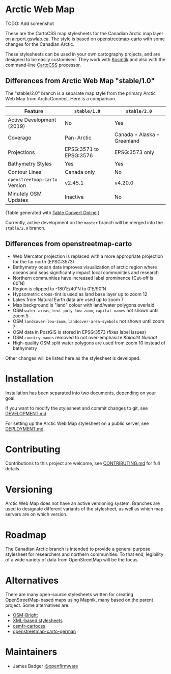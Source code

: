 # Arctic Web Map

TODO: Add screenshot

These are the CartoCSS map stylesheets for the Canadian Arctic map layer on [airport.gswlab.ca](http://airport.gswlab.ca). The style is based on [openstreetmap-carto](https://github.com/gravitystorm/openstreetmap-carto) with some changes for the Canadian Arctic.

These stylesheets can be used in your own cartography projects, and are designed to be easily customised. They work with [Kosmtik](https://github.com/kosmtik/kosmtik) and also with the command-line [CartoCSS](https://github.com/mapbox/carto) processor.

## Differences from Arctic Web Map "stable/1.0"

The "stable/2.0" branch is a separate map style from the primary Arctic Web Map from ArcticConnect. Here is a comparison.

| Feature                       | `stable/1.0`           | `stable/2.0`                |
|-------------------------------|------------------------|-----------------------------|
| Active Development (2019)     | No                     | Yes                         |
| Coverage                      | Pan-Arctic             | Canada + Alaska + Greenland |
| Projections                   | EPSG:3571 to EPSG:3576 | EPSG:3573 only              |
| Bathymetry Styles             | Yes                    | Yes                         |
| Contour Lines                 | Canada only            | No                          |
| `openstreetmap-carto` Version | v2.45.1                | v4.20.0                     |
| Minutely OSM Updates          | Inactive               | No                          |

(Table generated with [Table Convert Online](https://tableconvert.com).)

Currently, active development on the `master` branch will be merged into the `stable/2.0` branch.

## Differences from openstreetmap-carto

* Web Mercator projection is replaced with a more appropriate projection for the far north (EPSG:3573)
* Bathymetry ocean data improves visualization of arctic region where oceans and seas significantly impact local communities and research
* Northern communities have increased label prominence (Cut-off is 60˚N)
* Region is clipped to -180˚E/40˚N to 0˚E/90˚N
* Hypsometric cross-tint is used as land base layer up to zoom 12
* Lakes from Natural Earth data are used up to zoom 7
* Map background is "land" colour with land/water polygons overlaid
* OSM `water-areas`, `text-poly-low-zoom`, `capital-names` not shown until zoom 5
* OSM `landcover-low-zoom`, `landcover-area-symbols` not shown until zoom 7
* OSM data in PostGIS is stored in EPSG:3573 (fixes label issues)
* OSM `country-names` removed to not over-emphasize *Kalaallit Nunaat*
* High-quality OSM split water polygons are used from zoom 10 instead of bathymetry

Other changes will be listed here as the stylesheet is developed.

# Installation

Installation has been separated into two documents, depending on your goal.

If you want to modify the stylesheet and commit changes to git, see [DEVELOPMENT.md](DEVELOPMENT.md).

For setting up the Arctic Web Map stylesheet on a public server, see [DEPLOYMENT.md](DEPLOYMENT.md).

# Contributing

Contributions to this project are welcome, see [CONTRIBUTING.md](CONTRIBUTING.md) for full details.

# Versioning

Arctic Web Map does not have an active versioning system. Branches are used to designate different variants of the stylesheet, as well as which map servers are on which version.

# Roadmap

The Canadian Arctic branch is intended to provide a general purpose stylesheet for researchers and northern communities. To that end, legibility of a wide variety of data from OpenStreetMap will be the focus.

# Alternatives

There are many open-source stylesheets written for creating OpenStreetMap-based maps using Mapnik, many based on the parent project. Some alternatives are:

* [OSM-Bright](https://github.com/mapbox/osm-bright)
* [XML-based stylesheets](https://trac.openstreetmap.org/browser/subversion/applications/rendering/mapnik)
* [osmfr-cartocss](https://github.com/cquest/osmfr-cartocss)
* [openstreetmap-carto-german](https://github.com/giggls/openstreetmap-carto-de)

# Maintainers

* James Badger [@openfirmware](https://github.com/openfirmware/)
